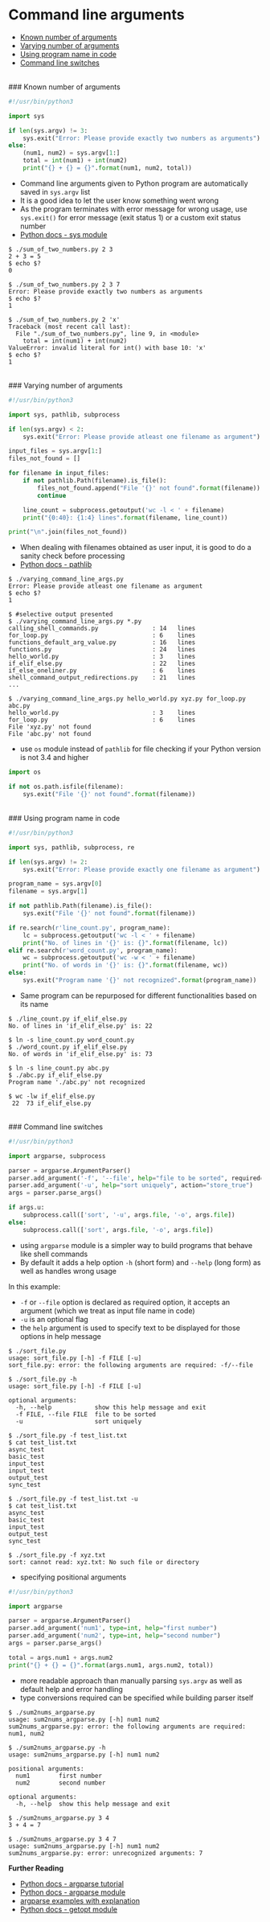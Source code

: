 # <a name="command-line-arguments"></a>Command line arguments

* [Known number of arguments](#known-number-of-arguments)
* [Varying number of arguments](#varying-number-of-arguments)
* [Using program name in code](#using-program-name-in-code)
* [Command line switches](#command-line-switches)

<br>
### <a name="known-number-of-arguments"></a>Known number of arguments

```python
#!/usr/bin/python3

import sys

if len(sys.argv) != 3:
    sys.exit("Error: Please provide exactly two numbers as arguments")
else:
    (num1, num2) = sys.argv[1:]
    total = int(num1) + int(num2)
    print("{} + {} = {}".format(num1, num2, total))
```

* Command line arguments given to Python program are automatically saved in `sys.argv` list
* It is a good idea to let the user know something went wrong
* As the program terminates with error message for wrong usage, use `sys.exit()` for error message (exit status 1) or a custom exit status number
* [Python docs - sys module](https://docs.python.org/3/library/sys.html#module-sys)

```
$ ./sum_of_two_numbers.py 2 3
2 + 3 = 5
$ echo $?
0

$ ./sum_of_two_numbers.py 2 3 7
Error: Please provide exactly two numbers as arguments
$ echo $?
1

$ ./sum_of_two_numbers.py 2 'x'
Traceback (most recent call last):
  File "./sum_of_two_numbers.py", line 9, in <module>
    total = int(num1) + int(num2)
ValueError: invalid literal for int() with base 10: 'x'
$ echo $?
1
```

<br>
### <a name="varying-number-of-arguments"></a>Varying number of arguments

```python
#!/usr/bin/python3

import sys, pathlib, subprocess

if len(sys.argv) < 2:
    sys.exit("Error: Please provide atleast one filename as argument")

input_files = sys.argv[1:]
files_not_found = []

for filename in input_files:
    if not pathlib.Path(filename).is_file():
        files_not_found.append("File '{}' not found".format(filename))
        continue

    line_count = subprocess.getoutput('wc -l < ' + filename)
    print("{0:40}: {1:4} lines".format(filename, line_count))

print("\n".join(files_not_found))
```

* When dealing with filenames obtained as user input, it is good to do a sanity check before processing
* [Python docs - pathlib](https://docs.python.org/3/library/pathlib.html)

```
$ ./varying_command_line_args.py
Error: Please provide atleast one filename as argument
$ echo $?
1

$ #selective output presented
$ ./varying_command_line_args.py *.py
calling_shell_commands.py               : 14   lines
for_loop.py                             : 6    lines
functions_default_arg_value.py          : 16   lines
functions.py                            : 24   lines
hello_world.py                          : 3    lines
if_elif_else.py                         : 22   lines
if_else_oneliner.py                     : 6    lines
shell_command_output_redirections.py    : 21   lines
...

$ ./varying_command_line_args.py hello_world.py xyz.py for_loop.py abc.py
hello_world.py                          : 3    lines
for_loop.py                             : 6    lines
File 'xyz.py' not found
File 'abc.py' not found
```

* use `os` module instead of `pathlib` for file checking if your Python version is not 3.4 and higher

```python
import os

if not os.path.isfile(filename):
    sys.exit("File '{}' not found".format(filename))
```

<br>
### <a name="using-program-name-in-code"></a>Using program name in code

```python
#!/usr/bin/python3

import sys, pathlib, subprocess, re

if len(sys.argv) != 2:
    sys.exit("Error: Please provide exactly one filename as argument")

program_name = sys.argv[0]
filename = sys.argv[1]

if not pathlib.Path(filename).is_file():
    sys.exit("File '{}' not found".format(filename))

if re.search(r'line_count.py', program_name):
    lc = subprocess.getoutput('wc -l < ' + filename)
    print("No. of lines in '{}' is: {}".format(filename, lc))
elif re.search(r'word_count.py', program_name):
    wc = subprocess.getoutput('wc -w < ' + filename)
    print("No. of words in '{}' is: {}".format(filename, wc))
else:
    sys.exit("Program name '{}' not recognized".format(program_name))
```

* Same program can be repurposed for different functionalities based on its name

```
$ ./line_count.py if_elif_else.py
No. of lines in 'if_elif_else.py' is: 22

$ ln -s line_count.py word_count.py
$ ./word_count.py if_elif_else.py 
No. of words in 'if_elif_else.py' is: 73

$ ln -s line_count.py abc.py
$ ./abc.py if_elif_else.py 
Program name './abc.py' not recognized

$ wc -lw if_elif_else.py
 22  73 if_elif_else.py
```

<br>
### <a name="command-line-switches"></a>Command line switches

```python
#!/usr/bin/python3

import argparse, subprocess

parser = argparse.ArgumentParser()
parser.add_argument('-f', '--file', help="file to be sorted", required=True)
parser.add_argument('-u', help="sort uniquely", action="store_true")
args = parser.parse_args()

if args.u:
    subprocess.call(['sort', '-u', args.file, '-o', args.file])
else:
    subprocess.call(['sort', args.file, '-o', args.file])
```

* using `argparse` module is a simpler way to build programs that behave like shell commands
* By default it adds a help option `-h` (short form) and `--help` (long form) as well as handles wrong usage

In this example:

* `-f` or `--file` option is declared as required option, it accepts an argument (which we treat as input file name in code)
* `-u` is an optional flag
* the `help` argument is used to specify text to be displayed for those options in help message

```
$ ./sort_file.py 
usage: sort_file.py [-h] -f FILE [-u]
sort_file.py: error: the following arguments are required: -f/--file

$ ./sort_file.py -h
usage: sort_file.py [-h] -f FILE [-u]

optional arguments:
  -h, --help            show this help message and exit
  -f FILE, --file FILE  file to be sorted
  -u                    sort uniquely

$ ./sort_file.py -f test_list.txt
$ cat test_list.txt
async_test
basic_test
input_test
input_test
output_test
sync_test

$ ./sort_file.py -f test_list.txt -u
$ cat test_list.txt
async_test
basic_test
input_test
output_test
sync_test

$ ./sort_file.py -f xyz.txt
sort: cannot read: xyz.txt: No such file or directory
```

* specifying positional arguments

```python
#!/usr/bin/python3

import argparse

parser = argparse.ArgumentParser()
parser.add_argument('num1', type=int, help="first number")
parser.add_argument('num2', type=int, help="second number")
args = parser.parse_args()

total = args.num1 + args.num2
print("{} + {} = {}".format(args.num1, args.num2, total))
```

* more readable approach than manually parsing `sys.argv` as well as default help and error handling
* type conversions required can be specified while building parser itself

```
$ ./sum2nums_argparse.py 
usage: sum2nums_argparse.py [-h] num1 num2
sum2nums_argparse.py: error: the following arguments are required: num1, num2

$ ./sum2nums_argparse.py -h
usage: sum2nums_argparse.py [-h] num1 num2

positional arguments:
  num1        first number
  num2        second number

optional arguments:
  -h, --help  show this help message and exit

$ ./sum2nums_argparse.py 3 4
3 + 4 = 7

$ ./sum2nums_argparse.py 3 4 7
usage: sum2nums_argparse.py [-h] num1 num2
sum2nums_argparse.py: error: unrecognized arguments: 7
```


**Further Reading**

* [Python docs - argparse tutorial](https://docs.python.org/3/howto/argparse.html#id1)
* [Python docs - argparse module](https://docs.python.org/3/library/argparse.html#module-argparse)
* [argparse examples with explanation](https://stackoverflow.com/questions/7427101/dead-simple-argparse-example-wanted-1-argument-3-results)
* [Python docs - getopt module](https://docs.python.org/3/library/getopt.html#module-getopt)
